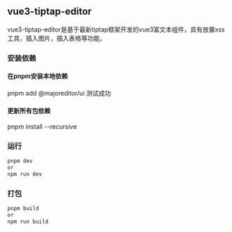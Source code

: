 ## vue3-tiptap-editor 

vue3-tiptap-editor是基于最新tiptap框架开发的vue3富文本组件，具有放置xss工具，插入图片，插入表格等功能。

### 安装依赖
#### 在pnpm安装本地依赖
pnpm add @majoreditor/ui
测试成功

#### 更新所有包依赖
pnpm install --recursive

### 运行
```js
pnpm dev
or
npm run dev
```

### 打包
```js
pnpm build
or
npm run build
```
